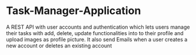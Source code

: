# Task-Manager-Application

A REST API with user accounts and authentication which lets users manage their tasks with add, delete, update functionalities into to their profile and upload images as profile picture.
It also send Emails when a user creates a new account or deletes an existing account
